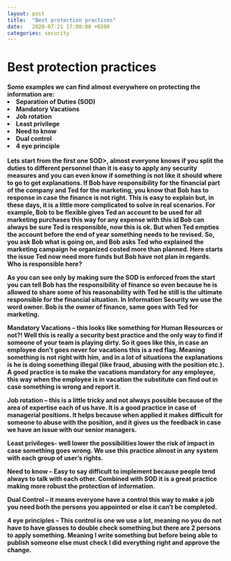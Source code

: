 ```yaml
---
layout: post
title:  "Best protection practices"
date:   2020-07-21 17:00:00 +0200
categories: security
---
```

<h1>Best protection practices</h1>
<h4>
Some examples we can find almost everywhere on protecting the information are:
<li>Separation of Duties (SOD)</li>
<li>Mandatory Vacations</li>
<li>Job rotation</li>
<li>Least privilege</li>
<li>Need to know</li>
<li>Dual control</li>
<li>4 eye principle</li>
<BR>Lets start from the first one <B>SOD</B>>, almost everyone knows if you split the duties to different personnel than it is easy to apply any security measures and you can even know if something is not like it should where to go to get explanations. If Bob have responsibility for the financial part of the company and Ted for the marketing, you know that Bob has to response in case the finance is not right. This is easy to explain but, in these days, it is a little more complicated to solve in real scenarios. For example, Bob to be flexible gives Ted an account to be used for all marketing purchases this way for any expense with this id Bob can always be sure Ted is responsible, now this is ok. But when Ted empties the account before the end of year something needs to be revised. So, you ask Bob what is going on, and Bob asks Ted who explained the marketing campaign he organized costed more than planned. Here starts the issue Ted now need more funds but Bob have not plan in regards. Who is responsible here?
<p>As you can see only by making sure the SOD is enforced from the start you can tell Bob has the responsibility of finance so even because he is allowed to share some of his reasonability with Ted he still is the ultimate responsible for the financial situation. In Information Security we use the word owner. Bob is the owner of finance, same goes with Ted for marketing.
</p>
<B>Mandatory Vacations</B> – this looks like something for Human Resources or not?! Well this is really a security best practice and the only way to find if someone of your team is playing dirty. So it goes like this, in case an employee don’t goes never for vacations this is a red flag. Meaning something is not right with him, and in a lot of situations the explanations is he is doing something illegal (like fraud, abusing with the position etc.). A good practice is to make the vacations mandatory for any employee, this way when the employee is in vacation the substitute can find out in case something is wrong and report it. 
<p>
<B>Job rotation</B> – this is a little tricky and not always possible because of the area of expertise each of us have. It is a good practice in case of managerial positions. It helps because when applied it makes difficult for someone to abuse with the position, and it gives us the feedback in case we have an issue with our senior managers. 
</p>
<p>
<B>Least privileges</B>- well lower the possibilities lower the risk of impact in case something goes wrong. We use this practice almost in any system with each group of user’s rights.
</p>
<p>
<B>Need to know</B> – Easy to say difficult to implement because people tend always to talk with each other. Combined with SOD it is a great practice making more robust the protection of information. 
</p>
<p>
<B>Dual Control</B> – it means everyone have a control this way to make a job you need both the persons you appointed or else it can’t be completed.
</p>
<p>
<B>4 eye principles</B> – This control is one we use a lot, meaning no you do not have to have glasses to double check something but there are 2 persons to apply something. Meaning I write something but before being able to publish someone else must check I did everything right and approve the change. 
</p>
</h4>